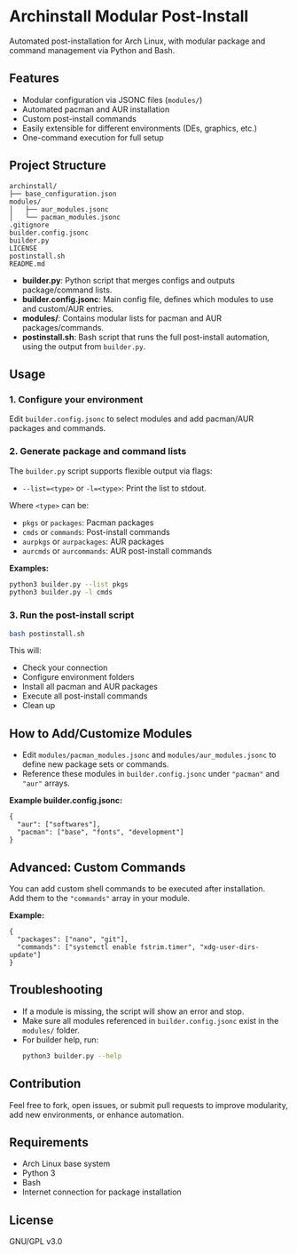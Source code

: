 # Archinstall Modular Post-Install

Automated post-installation for Arch Linux, with modular package and command management via Python and Bash.

## Features

- Modular configuration via JSONC files (`modules/`)
- Automated pacman and AUR installation
- Custom post-install commands
- Easily extensible for different environments (DEs, graphics, etc.)
- One-command execution for full setup

## Project Structure

```
archinstall/
├── base_configuration.json
modules/
│   ├── aur_modules.jsonc
│   └── pacman_modules.jsonc
.gitignore
builder.config.jsonc
builder.py
LICENSE
postinstall.sh
README.md
```

- **builder.py**: Python script that merges configs and outputs package/command lists.
- **builder.config.jsonc**: Main config file, defines which modules to use and custom/AUR entries.
- **modules/**: Contains modular lists for pacman and AUR packages/commands.
- **postinstall.sh**: Bash script that runs the full post-install automation, using the output from `builder.py`.

## Usage

### 1. Configure your environment

Edit `builder.config.jsonc` to select modules and add pacman/AUR packages and commands.

### 2. Generate package and command lists

The `builder.py` script supports flexible output via flags:

- `--list=<type>` or `-l=<type>`: Print the list to stdout.

Where `<type>` can be:

- `pkgs` or `packages`: Pacman packages
- `cmds` or `commands`: Post-install commands
- `aurpkgs` or `aurpackages`: AUR packages
- `aurcmds` or `aurcommands`: AUR post-install commands

**Examples:**

```bash
python3 builder.py --list pkgs
python3 builder.py -l cmds
```

### 3. Run the post-install script

```bash
bash postinstall.sh
```

This will:

- Check your connection
- Configure environment folders
- Install all pacman and AUR packages
- Execute all post-install commands
- Clean up

## How to Add/Customize Modules

- Edit `modules/pacman_modules.jsonc` and `modules/aur_modules.jsonc` to define new package sets or commands.
- Reference these modules in `builder.config.jsonc` under `"pacman"` and `"aur"` arrays.

**Example builder.config.jsonc:**

```jsonc
{
  "aur": ["softwares"],
  "pacman": ["base", "fonts", "development"]
}
```

## Advanced: Custom Commands

You can add custom shell commands to be executed after installation.  
Add them to the `"commands"` array in your module.

**Example:**

```jsonc
{
  "packages": ["nano", "git"],
  "commands": ["systemctl enable fstrim.timer", "xdg-user-dirs-update"]
}
```

## Troubleshooting

- If a module is missing, the script will show an error and stop.
- Make sure all modules referenced in `builder.config.jsonc` exist in the `modules/` folder.
- For builder help, run:
  ```bash
  python3 builder.py --help
  ```

## Contribution

Feel free to fork, open issues, or submit pull requests to improve modularity, add new environments, or enhance automation.

## Requirements

- Arch Linux base system
- Python 3
- Bash
- Internet connection for package installation

## License

GNU/GPL v3.0
